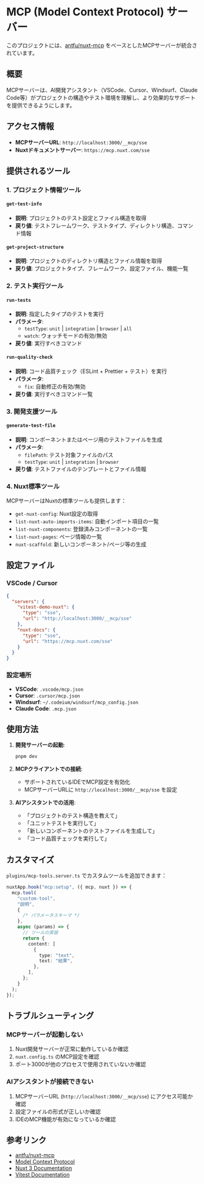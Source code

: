 # MCP (Model Context Protocol) サーバー

このプロジェクトには、[antfu/nuxt-mcp](https://github.com/antfu/nuxt-mcp) をベースとしたMCPサーバーが統合されています。

## 概要

MCPサーバーは、AI開発アシスタント（VSCode、Cursor、Windsurf、Claude Code等）がプロジェクトの構造やテスト環境を理解し、より効果的なサポートを提供できるようにします。

## アクセス情報

- **MCPサーバーURL**: `http://localhost:3000/__mcp/sse`
- **Nuxtドキュメントサーバー**: `https://mcp.nuxt.com/sse`

## 提供されるツール

### 1. プロジェクト情報ツール

#### `get-test-info`

- **説明**: プロジェクトのテスト設定とファイル構造を取得
- **戻り値**: テストフレームワーク、テストタイプ、ディレクトリ構造、コマンド情報

#### `get-project-structure`

- **説明**: プロジェクトのディレクトリ構造とファイル情報を取得
- **戻り値**: プロジェクトタイプ、フレームワーク、設定ファイル、機能一覧

### 2. テスト実行ツール

#### `run-tests`

- **説明**: 指定したタイプのテストを実行
- **パラメータ**:
  - `testType`: `unit` | `integration` | `browser` | `all`
  - `watch`: ウォッチモードの有効/無効
- **戻り値**: 実行すべきコマンド

#### `run-quality-check`

- **説明**: コード品質チェック（ESLint + Prettier + テスト）を実行
- **パラメータ**:
  - `fix`: 自動修正の有効/無効
- **戻り値**: 実行すべきコマンド一覧

### 3. 開発支援ツール

#### `generate-test-file`

- **説明**: コンポーネントまたはページ用のテストファイルを生成
- **パラメータ**:
  - `filePath`: テスト対象ファイルのパス
  - `testType`: `unit` | `integration` | `browser`
- **戻り値**: テストファイルのテンプレートとファイル情報

### 4. Nuxt標準ツール

MCPサーバーはNuxtの標準ツールも提供します：

- `get-nuxt-config`: Nuxt設定の取得
- `list-nuxt-auto-imports-items`: 自動インポート項目の一覧
- `list-nuxt-components`: 登録済みコンポーネントの一覧
- `list-nuxt-pages`: ページ情報の一覧
- `nuxt-scaffold`: 新しいコンポーネント/ページ等の生成

## 設定ファイル

### VSCode / Cursor

```json
{
  "servers": {
    "vitest-demo-nuxt": {
      "type": "sse",
      "url": "http://localhost:3000/__mcp/sse"
    },
    "nuxt-docs": {
      "type": "sse",
      "url": "https://mcp.nuxt.com/sse"
    }
  }
}
```

### 設定場所

- **VSCode**: `.vscode/mcp.json`
- **Cursor**: `.cursor/mcp.json`
- **Windsurf**: `~/.codeium/windsurf/mcp_config.json`
- **Claude Code**: `.mcp.json`

## 使用方法

1. **開発サーバーの起動**:

   ```bash
   pnpm dev
   ```

2. **MCPクライアントでの接続**:

   - サポートされているIDEでMCP設定を有効化
   - MCPサーバーURLに `http://localhost:3000/__mcp/sse` を設定

3. **AIアシスタントでの活用**:
   - 「プロジェクトのテスト構造を教えて」
   - 「ユニットテストを実行して」
   - 「新しいコンポーネントのテストファイルを生成して」
   - 「コード品質チェックを実行して」

## カスタマイズ

`plugins/mcp-tools.server.ts` でカスタムツールを追加できます：

```typescript
nuxtApp.hook("mcp:setup", ({ mcp, nuxt }) => {
  mcp.tool(
    "custom-tool",
    "説明",
    {
      /* パラメータスキーマ */
    },
    async (params) => {
      // ツールの実装
      return {
        content: [
          {
            type: "text",
            text: "結果",
          },
        ],
      };
    }
  );
});
```

## トラブルシューティング

### MCPサーバーが起動しない

1. Nuxt開発サーバーが正常に動作しているか確認
2. `nuxt.config.ts` のMCP設定を確認
3. ポート3000が他のプロセスで使用されていないか確認

### AIアシスタントが接続できない

1. MCPサーバーURL (`http://localhost:3000/__mcp/sse`) にアクセス可能か確認
2. 設定ファイルの形式が正しいか確認
3. IDEのMCP機能が有効になっているか確認

## 参考リンク

- [antfu/nuxt-mcp](https://github.com/antfu/nuxt-mcp)
- [Model Context Protocol](https://modelcontextprotocol.io/)
- [Nuxt 3 Documentation](https://nuxt.com/)
- [Vitest Documentation](https://vitest.dev/)
